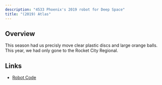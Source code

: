 ```yaml
---
description: "4533 Phoenix's 2019 robot for Deep Space"
title: "(2019) Atlas"
---
```


## Overview

This season had us precisly move clear plastic discs and large orange balls.
This year, we had only gone to the Rocket City Regional.

## Links

- [Robot Code](//github.com/4533-phoenix/DeepSpaceRobot)
